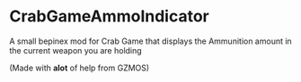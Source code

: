# CrabGameAmmoIndicator
A small bepinex mod for Crab Game that displays the Ammunition amount in the current weapon you are holding

(Made with **alot** of help from GZMOS)
